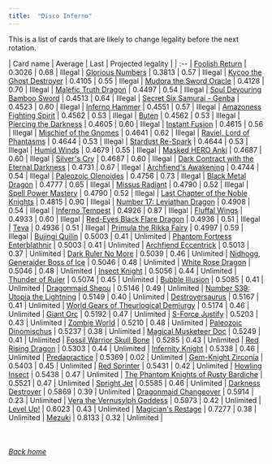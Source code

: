 ```yaml
---
title:  "Disco Inferno"
---
```


This is a list of cards that are likely to change legality before the next rotation.

| Card name | Average | Last | Projected legality |
| :-- |
[Foolish Return](https://db.ygoprodeck.com/card/?search=Foolish%20Return) | 0.3026 | 0.68 | Illegal |
[Glorious Numbers](https://db.ygoprodeck.com/card/?search=Glorious%20Numbers) | 0.3813 | 0.57 | Illegal |
[Kycoo the Ghost Destroyer](https://db.ygoprodeck.com/card/?search=Kycoo%20the%20Ghost%20Destroyer) | 0.4105 | 0.55 | Illegal |
[Mudora the Sword Oracle](https://db.ygoprodeck.com/card/?search=Mudora%20the%20Sword%20Oracle) | 0.4128 | 0.70 | Illegal |
[Malefic Truth Dragon](https://db.ygoprodeck.com/card/?search=Malefic%20Truth%20Dragon) | 0.4497 | 0.54 | Illegal |
[Soul Devouring Bamboo Sword](https://db.ygoprodeck.com/card/?search=Soul%20Devouring%20Bamboo%20Sword) | 0.4513 | 0.64 | Illegal |
[Secret Six Samurai - Genba](https://db.ygoprodeck.com/card/?search=Secret%20Six%20Samurai%20-%20Genba) | 0.4523 | 0.60 | Illegal |
[Inferno Hammer](https://db.ygoprodeck.com/card/?search=Inferno%20Hammer) | 0.4551 | 0.57 | Illegal |
[Amazoness Fighting Spirit](https://db.ygoprodeck.com/card/?search=Amazoness%20Fighting%20Spirit) | 0.4562 | 0.53 | Illegal |
[Buten](https://db.ygoprodeck.com/card/?search=Buten) | 0.4562 | 0.53 | Illegal |
[Piercing the Darkness](https://db.ygoprodeck.com/card/?search=Piercing%20the%20Darkness) | 0.4605 | 0.60 | Illegal |
[Instant Fusion](https://db.ygoprodeck.com/card/?search=Instant%20Fusion) | 0.4615 | 0.56 | Illegal |
[Mischief of the Gnomes](https://db.ygoprodeck.com/card/?search=Mischief%20of%20the%20Gnomes) | 0.4641 | 0.62 | Illegal |
[Raviel, Lord of Phantasms](https://db.ygoprodeck.com/card/?search=Raviel,%20Lord%20of%20Phantasms) | 0.4644 | 0.53 | Illegal |
[Stardust Re-Spark](https://db.ygoprodeck.com/card/?search=Stardust%20Re-Spark) | 0.4644 | 0.53 | Illegal |
[Humid Winds](https://db.ygoprodeck.com/card/?search=Humid%20Winds) | 0.4679 | 0.55 | Illegal |
[Masked HERO Anki](https://db.ygoprodeck.com/card/?search=Masked%20HERO%20Anki) | 0.4687 | 0.60 | Illegal |
[Silver's Cry](https://db.ygoprodeck.com/card/?search=Silver's%20Cry) | 0.4687 | 0.60 | Illegal |
[Dark Contract with the Eternal Darkness](https://db.ygoprodeck.com/card/?search=Dark%20Contract%20with%20the%20Eternal%20Darkness) | 0.4731 | 0.67 | Illegal |
[Archfiend's Awakening](https://db.ygoprodeck.com/card/?search=Archfiend's%20Awakening) | 0.4744 | 0.54 | Illegal |
[Paleozoic Olenoides](https://db.ygoprodeck.com/card/?search=Paleozoic%20Olenoides) | 0.4756 | 0.73 | Illegal |
[Black Metal Dragon](https://db.ygoprodeck.com/card/?search=Black%20Metal%20Dragon) | 0.4777 | 0.65 | Illegal |
[Missus Radiant](https://db.ygoprodeck.com/card/?search=Missus%20Radiant) | 0.4790 | 0.52 | Illegal |
[Spell Power Mastery](https://db.ygoprodeck.com/card/?search=Spell%20Power%20Mastery) | 0.4790 | 0.52 | Illegal |
[Last Chapter of the Noble Knights](https://db.ygoprodeck.com/card/?search=Last%20Chapter%20of%20the%20Noble%20Knights) | 0.4815 | 0.90 | Illegal |
[Number 17: Leviathan Dragon](https://db.ygoprodeck.com/card/?search=Number%2017:%20Leviathan%20Dragon) | 0.4908 | 0.54 | Illegal |
[Inferno Tempest](https://db.ygoprodeck.com/card/?search=Inferno%20Tempest) | 0.4926 | 0.87 | Illegal |
[Fluffal Wings](https://db.ygoprodeck.com/card/?search=Fluffal%20Wings) | 0.4933 | 0.60 | Illegal |
[Red-Eyes Black Flare Dragon](https://db.ygoprodeck.com/card/?search=Red-Eyes%20Black%20Flare%20Dragon) | 0.4936 | 0.51 | Illegal |
[Teva](https://db.ygoprodeck.com/card/?search=Teva) | 0.4936 | 0.51 | Illegal |
[Primula the Rikka Fairy](https://db.ygoprodeck.com/card/?search=Primula%20the%20Rikka%20Fairy) | 0.4997 | 0.59 | Illegal |
[Bujingi Quilin](https://db.ygoprodeck.com/card/?search=Bujingi%20Quilin) | 0.5003 | 0.41 | Unlimited |
[Phantom Fortress Enterblathnir](https://db.ygoprodeck.com/card/?search=Phantom%20Fortress%20Enterblathnir) | 0.5003 | 0.41 | Unlimited |
[Archfiend Eccentrick](https://db.ygoprodeck.com/card/?search=Archfiend%20Eccentrick) | 0.5013 | 0.37 | Unlimited |
[Dark Ruler No More](https://db.ygoprodeck.com/card/?search=Dark%20Ruler%20No%20More) | 0.5039 | 0.46 | Unlimited |
[Nidhogg, Generaider Boss of Ice](https://db.ygoprodeck.com/card/?search=Nidhogg,%20Generaider%20Boss%20of%20Ice) | 0.5046 | 0.48 | Unlimited |
[White Rose Dragon](https://db.ygoprodeck.com/card/?search=White%20Rose%20Dragon) | 0.5046 | 0.48 | Unlimited |
[Insect Knight](https://db.ygoprodeck.com/card/?search=Insect%20Knight) | 0.5056 | 0.44 | Unlimited |
[Thunder of Ruler](https://db.ygoprodeck.com/card/?search=Thunder%20of%20Ruler) | 0.5074 | 0.45 | Unlimited |
[Bubble Illusion](https://db.ygoprodeck.com/card/?search=Bubble%20Illusion) | 0.5085 | 0.41 | Unlimited |
[Dragonmaid Sheou](https://db.ygoprodeck.com/card/?search=Dragonmaid%20Sheou) | 0.5146 | 0.49 | Unlimited |
[Number S39: Utopia the Lightning](https://db.ygoprodeck.com/card/?search=Number%20S39:%20Utopia%20the%20Lightning) | 0.5149 | 0.40 | Unlimited |
[Destroyersaurus](https://db.ygoprodeck.com/card/?search=Destroyersaurus) | 0.5167 | 0.41 | Unlimited |
[World Gears of Theurlogical Demiurgy](https://db.ygoprodeck.com/card/?search=World%20Gears%20of%20Theurlogical%20Demiurgy) | 0.5174 | 0.46 | Unlimited |
[Giant Orc](https://db.ygoprodeck.com/card/?search=Giant%20Orc) | 0.5192 | 0.47 | Unlimited |
[S-Force Justify](https://db.ygoprodeck.com/card/?search=S-Force%20Justify) | 0.5203 | 0.43 | Unlimited |
[Zombie World](https://db.ygoprodeck.com/card/?search=Zombie%20World) | 0.5210 | 0.48 | Unlimited |
[Paleozoic Dinomischus](https://db.ygoprodeck.com/card/?search=Paleozoic%20Dinomischus) | 0.5237 | 0.38 | Unlimited |
[Magical Musketeer Doc](https://db.ygoprodeck.com/card/?search=Magical%20Musketeer%20Doc) | 0.5249 | 0.41 | Unlimited |
[Fossil Warrior Skull Bone](https://db.ygoprodeck.com/card/?search=Fossil%20Warrior%20Skull%20Bone) | 0.5285 | 0.43 | Unlimited |
[Red Rising Dragon](https://db.ygoprodeck.com/card/?search=Red%20Rising%20Dragon) | 0.5303 | 0.44 | Unlimited |
[Infernity Knight](https://db.ygoprodeck.com/card/?search=Infernity%20Knight) | 0.5338 | 0.46 | Unlimited |
[Predapractice](https://db.ygoprodeck.com/card/?search=Predapractice) | 0.5369 | 0.02 | Unlimited |
[Gem-Knight Zirconia](https://db.ygoprodeck.com/card/?search=Gem-Knight%20Zirconia) | 0.5403 | 0.45 | Unlimited |
[Red Sprinter](https://db.ygoprodeck.com/card/?search=Red%20Sprinter) | 0.5431 | 0.42 | Unlimited |
[Howling Insect](https://db.ygoprodeck.com/card/?search=Howling%20Insect) | 0.5438 | 0.47 | Unlimited |
[The Phantom Knights of Rusty Bardiche](https://db.ygoprodeck.com/card/?search=The%20Phantom%20Knights%20of%20Rusty%20Bardiche) | 0.5521 | 0.47 | Unlimited |
[Spright Jet](https://db.ygoprodeck.com/card/?search=Spright%20Jet) | 0.5585 | 0.46 | Unlimited |
[Darkness Destroyer](https://db.ygoprodeck.com/card/?search=Darkness%20Destroyer) | 0.5869 | 0.39 | Unlimited |
[Dragonmaid Changeover](https://db.ygoprodeck.com/card/?search=Dragonmaid%20Changeover) | 0.5914 | 0.23 | Unlimited |
[Vera the Vernusylph Goddess](https://db.ygoprodeck.com/card/?search=Vera%20the%20Vernusylph%20Goddess) | 0.5973 | 0.42 | Unlimited |
[Level Up!](https://db.ygoprodeck.com/card/?search=Level%20Up!) | 0.6023 | 0.43 | Unlimited |
[Magician's Restage](https://db.ygoprodeck.com/card/?search=Magician's%20Restage) | 0.7277 | 0.38 | Unlimited |
[Mezuki](https://db.ygoprodeck.com/card/?search=Mezuki) | 0.8133 | 0.32 | Unlimited |

<br>

###### [Back home](index)
